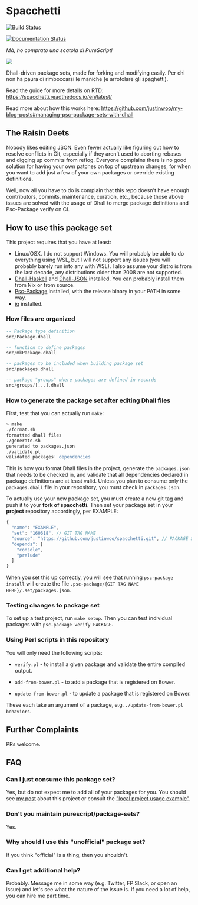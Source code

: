 # Spacchetti

[![Build Status](https://travis-ci.org/justinwoo/spacchetti.svg?branch=master)](https://travis-ci.org/justinwoo/spacchetti)

[![Documentation Status](https://readthedocs.org/projects/spacchetti/badge/?version=latest)](https://spacchetti.readthedocs.io/en/latest/?badge=latest)

*Mà, ho comprato una scatola di PureScript!*

![](https://i.imgur.com/roCuNQ9.png)

Dhall-driven package sets, made for forking and modifying easily. Per chi non ha paura di rimboccarsi le maniche (e arrotolare gli spaghetti).

Read the guide for more details on RTD: <https://spacchetti.readthedocs.io/en/latest/>

Read more about how this works here: <https://github.com/justinwoo/my-blog-posts#managing-psc-package-sets-with-dhall>

## The Raisin Deets

Nobody likes editing JSON. Even fewer actually like figuring out how to resolve conflicts in Git, especially if they aren't used to aborting rebases and digging up commits from reflog. Everyone complains there is no good solution for having your own patches on top of upstream changes, for when you want to add just a few of your own packages or override existing definitions.

Well, now all you have to do is complain that this repo doesn't have enough contributors, commits, maintenance, curation, etc., because those above issues are solved with the usage of Dhall to merge package definitions and Psc-Package verify on CI.

## How to use this package set

This project requires that you have at least:

* Linux/OSX. I do not support Windows. You will probably be able to do everything using WSL, but I will not support any issues (you will probably barely run into any with WSL). I also assume your distro is from the last decade, any distributions older than 2008 are not supported.
* [Dhall-Haskell](https://github.com/dhall-lang/dhall-haskell) and [Dhall-JSON](https://github.com/dhall-lang/dhall-json) installed. You can probably install them from Nix or from source.
* [Psc-Package](https://github.com/purescript/psc-package/) installed, with the release binary in your PATH in some way.
* [jq](https://github.com/stedolan/jq) installed.

### How files are organized

```hs
-- Package type definition
src/Package.dhall

-- function to define packages
src/mkPackage.dhall

-- packages to be included when building package set
src/packages.dhall

-- package "groups" where packages are defined in records
src/groups/[...].dhall
```

### How to generate the package set after editing Dhall files

First, test that you can actually run `make`:

```sh
> make
./format.sh
formatted dhall files
./generate.sh
generated to packages.json
./validate.pl
validated packages' dependencies
```

This is how you format Dhall files in the project, generate the `packages.json` that needs to be checked in, and validate that all dependencies declared in package definitions are at least valid. Unless you plan to consume only the `packages.dhall` file in your repository, you must check in `packages.json`.

To actually use your new package set, you must create a new git tag and push it to your **fork of spacchetti**. Then set your package set in your **project** repository accordingly, per EXAMPLE:

```js
{
  "name": "EXAMPLE",
  "set": "160618", // GIT TAG NAME
  "source": "https://github.com/justinwoo/spacchetti.git", // PACKAGE SET REPO URL
  "depends": [
    "console",
    "prelude"
  ]
}
```

When you set this up correctly, you will see that running `psc-package install` will create the file `.psc-package/{GIT TAG NAME HERE}/.set/packages.json`.

### Testing changes to package set

To set up a test project, run `make setup`. Then you can test individual packages with `psc-package verify PACKAGE`.

### Using Perl scripts in this repository

You will only need the following scripts:

* `verify.pl` - to install a given package and validate the entire compiled output.

* `add-from-bower.pl` - to add a package that is registered on Bower.

* `update-from-bower.pl` - to update a package that is registered on Bower.

These each take an argument of a package, e.g. `./update-from-bower.pl behaviors`.

## Further Complaints

PRs welcome.

## FAQ

### Can I just consume this package set?

Yes, but do not expect me to add all of your packages for you. You should see [my post](https://github.com/justinwoo/my-blog-posts#managing-psc-package-sets-with-dhall) about this project or consult the ["local project usage example"](./local-setup.md).

### Don't you maintain purescript/package-sets?

Yes.

### Why should I use this "unofficial" package set?

If you think "official" is a thing, then you shouldn't.

### Can I get additional help?

Probably. Message me in some way (e.g. Twitter, FP Slack, or open an issue) and let's see what the nature of the issue is. If you need a lot of help, you can hire me part time.
